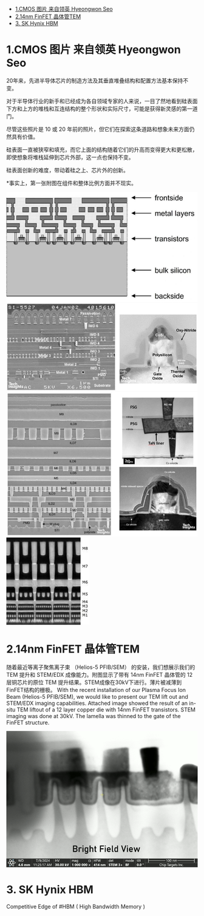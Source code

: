- [1.CMOS 图片 来自领英 Hyeongwon Seo](#1cmos-图片-来自领英-hyeongwon-seo)
- [2.14nm FinFET 晶体管TEM](#214nm-finfet-晶体管tem)
- [3. SK Hynix HBM](#3-sk-hynix-hbm)

<div STYLE="page-break-after: always;"></div>

# 1.CMOS 图片 来自领英 Hyeongwon Seo

20年来，先进半导体芯片的制造方法及其垂直堆叠结构和配置方法基本保持不变。

对于半导体行业的新手和已经成为各自领域专家的人来说，一目了然地看到硅表面下方和上方的堆栈和互连结构的整个形状和实际尺寸，可能是获得新灵感的第一道门。

尽管这些照片是 10 或 20 年前的照片，但它们在探索这条道路和想象未来方面仍然具有价值。

硅表面一直被狭窄和填充，而它上面的结构随着它们的升高而变得更大和更松散，即使想象将堆栈延伸到芯片外部，这一点也保持不变。

硅表面创新的难度，带动着硅之上、芯片外的创新。

*事实上，第一张附图在组件和整体比例方面并不现实。


![image1](/picture//1721363312331.jpg)
![image2](/picture//1721363315102.jpg)
![image3](/picture/1721363315538.jpg)
![image4](/picture//1721363311020.jpg)

<div STYLE="page-break-after: always;"></div>

# 2.14nm FinFET 晶体管TEM

随着最近等离子聚焦离子束 （Helios-5 PFIB/SEM） 的安装，我们想展示我们的 TEM 提升和 STEM/EDX 成像能力。附图显示了带有 14nm FinFET 晶体管的 12 层铜芯片的原位 TEM 提升结果。STEM成像在30kV下进行。薄片被减薄到FinFET结构的栅极。
With the recent installation of our Plasma Focus Ion Beam (Helios-5 PFIB/SEM), we would like to present our TEM lift out and STEM/EDX imaging capabilities. Attached image showed the result of an in-situ TEM liftout of a 12 layer copper die with 14nm FinFET transistors. STEM imaging was done at 30kV. The lamella was thinned to the gate of the FinFET structure.

![image5](/picture/1720812293598.gif)
<div STYLE="page-break-after: always;"></div>

# 3. SK Hynix HBM

Competitive Edge of #HBM ( High Bandwidth Memory )